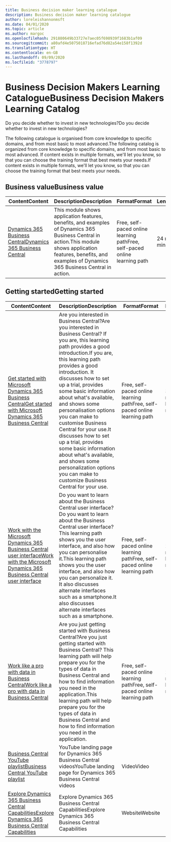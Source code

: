 ```yaml
---
title: Business decision maker learning catalogue
description: Business decision maker learning catalogue
author: loreleishannonmsft
ms.date: 04/01/2020
ms.topic: article
ms.author: margoc
ms.openlocfilehash: 291880649b33727e7aec05f698939f1683b1af09
ms.sourcegitcommit: a80afd4e5075018716efad76d82a54e158f1392d
ms.translationtype: HT
ms.contentlocale: en-GB
ms.lasthandoff: 09/09/2020
ms.locfileid: "3778797"
---
```

# <a name="business-decision-makers-learning-catalog"></a><span data-ttu-id="cd8ca-103">Business Decision Makers Learning Catalogue</span><span class="sxs-lookup"><span data-stu-id="cd8ca-103">Business Decision Makers Learning Catalog</span></span>

<span data-ttu-id="cd8ca-104">Do you decide whether to invest in new technologies?</span><span class="sxs-lookup"><span data-stu-id="cd8ca-104">Do you decide whether to invest in new technologies?</span></span>

<span data-ttu-id="cd8ca-105">The following catalogue is organised from core knowledge to specific domains, and from most basic to most advanced.</span><span class="sxs-lookup"><span data-stu-id="cd8ca-105">The following catalog is organized from core knowledge to specific domains, and from most basic to most advanced.</span></span> <span data-ttu-id="cd8ca-106">If content exists in multiple formats, we'll let you know, so that you can choose the training format that best meets your needs.</span><span class="sxs-lookup"><span data-stu-id="cd8ca-106">If content exists in multiple formats, we'll let you know, so that you can choose the training format that best meets your needs.</span></span>  

## <a name="business-value"></a><span data-ttu-id="cd8ca-107">Business value<a name="busvalue"></a></span><span class="sxs-lookup"><span data-stu-id="cd8ca-107">Business value<a name="busvalue"></a></span></span>

| <span data-ttu-id="cd8ca-108">Content</span><span class="sxs-lookup"><span data-stu-id="cd8ca-108">Content</span></span>                                                                 | <span data-ttu-id="cd8ca-109">Description</span><span class="sxs-lookup"><span data-stu-id="cd8ca-109">Description</span></span>                                                                                                | <span data-ttu-id="cd8ca-110">Format</span><span class="sxs-lookup"><span data-stu-id="cd8ca-110">Format</span></span>                                | <span data-ttu-id="cd8ca-111">Length</span><span class="sxs-lookup"><span data-stu-id="cd8ca-111">Length</span></span>     |
|----------------------------------------------------------------------------------------------------------------|------------------------------------------------------------------------------------------------------------|---------------------------------------|------------|
| [<span data-ttu-id="cd8ca-112">Dynamics 365 Business Central</span><span class="sxs-lookup"><span data-stu-id="cd8ca-112">Dynamics 365 Business Central</span></span>](https://docs.microsoft.com/learn/modules/dynamics-365-business-central/) | <span data-ttu-id="cd8ca-113">This module shows application features, benefits, and examples of Dynamics 365 Business Central in action.</span><span class="sxs-lookup"><span data-stu-id="cd8ca-113">This module shows application features, benefits, and examples of Dynamics 365 Business Central in action.</span></span> | <span data-ttu-id="cd8ca-114">Free, self-paced online learning path</span><span class="sxs-lookup"><span data-stu-id="cd8ca-114">Free, self-paced online learning path</span></span> | <span data-ttu-id="cd8ca-115">24 minutes</span><span class="sxs-lookup"><span data-stu-id="cd8ca-115">24 minutes</span></span> |

## <a name="getting-started"></a><span data-ttu-id="cd8ca-116">Getting started<a name="get-started"></a></span><span class="sxs-lookup"><span data-stu-id="cd8ca-116">Getting started<a name="get-started"></a></span></span>

| <span data-ttu-id="cd8ca-117">Content</span><span class="sxs-lookup"><span data-stu-id="cd8ca-117">Content</span></span>                                                                                                                             | <span data-ttu-id="cd8ca-118">Description</span><span class="sxs-lookup"><span data-stu-id="cd8ca-118">Description</span></span>                                                                                                                                                                                                                                                                                      | <span data-ttu-id="cd8ca-119">Format</span><span class="sxs-lookup"><span data-stu-id="cd8ca-119">Format</span></span>                                | <span data-ttu-id="cd8ca-120">Length</span><span class="sxs-lookup"><span data-stu-id="cd8ca-120">Length</span></span>             |
|------------------------------------------------------------------------------------------------------------------------------------------------------------------------------|--------------------------------------------------------------------------------------------------------------------------------------------------------------------------------------------------------------------------------------------------------------------------------------------------|---------------------------------------|--------------------|
| [<span data-ttu-id="cd8ca-121">Get started with Microsoft Dynamics 365 Business Central</span><span class="sxs-lookup"><span data-stu-id="cd8ca-121">Get started with Microsoft Dynamics 365 Business Central</span></span>](https://docs.microsoft.com/learn/paths/get-started-dynamics-365-business-central/)                          | <span data-ttu-id="cd8ca-122">Are you interested in Business Central?</span><span class="sxs-lookup"><span data-stu-id="cd8ca-122">Are you interested in Business Central?</span></span> <span data-ttu-id="cd8ca-123">If you are, this learning path provides a good introduction.</span><span class="sxs-lookup"><span data-stu-id="cd8ca-123">If you are, this learning path provides a good introduction.</span></span> <span data-ttu-id="cd8ca-124">It discusses how to set up a trial, provides some basic information about what's available, and shows some personalisation options you can make to customise Business Central for your use.</span><span class="sxs-lookup"><span data-stu-id="cd8ca-124">It discusses how to set up a trial, provides some basic information about what's available, and shows some personalization options you can make to customize Business Central for your use.</span></span> | <span data-ttu-id="cd8ca-125">Free, self-paced online learning path</span><span class="sxs-lookup"><span data-stu-id="cd8ca-125">Free, self-paced online learning path</span></span> | <span data-ttu-id="cd8ca-126">3 hours 4 minutes</span><span class="sxs-lookup"><span data-stu-id="cd8ca-126">3 hours 4 minutes</span></span>  |
| [<span data-ttu-id="cd8ca-127">Work with the Microsoft Dynamics 365 Business Central user interface</span><span class="sxs-lookup"><span data-stu-id="cd8ca-127">Work with the Microsoft Dynamics 365 Business Central user interface</span></span>](https://docs.microsoft.com/learn/paths/work-with-user-interface-dynamics-365-business-central/) | <span data-ttu-id="cd8ca-128">Do you want to learn about the Business Central user interface?</span><span class="sxs-lookup"><span data-stu-id="cd8ca-128">Do you want to learn about the Business Central user interface?</span></span> <span data-ttu-id="cd8ca-129">This learning path shows you the user interface, and also how you can personalise it.</span><span class="sxs-lookup"><span data-stu-id="cd8ca-129">This learning path shows you the user interface, and also how you can personalize it.</span></span> <span data-ttu-id="cd8ca-130">It also discusses alternate interfaces such as a smartphone.</span><span class="sxs-lookup"><span data-stu-id="cd8ca-130">It also discusses alternate interfaces such as a smartphone.</span></span>                                                                               | <span data-ttu-id="cd8ca-131">Free, self-paced online learning path</span><span class="sxs-lookup"><span data-stu-id="cd8ca-131">Free, self-paced online learning path</span></span> | <span data-ttu-id="cd8ca-132">2 hours 27 minutes</span><span class="sxs-lookup"><span data-stu-id="cd8ca-132">2 hours 27 minutes</span></span> |
| [<span data-ttu-id="cd8ca-133">Work like a pro with data in Business Central</span><span class="sxs-lookup"><span data-stu-id="cd8ca-133">Work like a pro with data in Business Central</span></span>](https://docs.microsoft.com/learn/paths/work-pro-data-dynamics-365-business-central)                                    | <span data-ttu-id="cd8ca-134">Are you just getting started with Business Central?</span><span class="sxs-lookup"><span data-stu-id="cd8ca-134">Are you just getting started with Business Central?</span></span> <span data-ttu-id="cd8ca-135">This learning path will help prepare you for the types of data in Business Central and how to find information you need in the application.</span><span class="sxs-lookup"><span data-stu-id="cd8ca-135">This learning path will help prepare you for the types of data in Business Central and how to find information you need in the application.</span></span>                                                                                                  | <span data-ttu-id="cd8ca-136">Free, self-paced online learning path</span><span class="sxs-lookup"><span data-stu-id="cd8ca-136">Free, self-paced online learning path</span></span> | <span data-ttu-id="cd8ca-137">2 hours 27 minutes</span><span class="sxs-lookup"><span data-stu-id="cd8ca-137">2 hours 27 minutes</span></span> |
| [<span data-ttu-id="cd8ca-138">Business Central YouTube playlist</span><span class="sxs-lookup"><span data-stu-id="cd8ca-138">Business Central YouTube playlist</span></span>](https://www.youtube.com/playlist?list=PLcakwueIHoT-wVFPKUtmxlqcG1kJ0oqq4)                                                                | <span data-ttu-id="cd8ca-139">YouTube landing page for Dynamics 365 Business Central videos</span><span class="sxs-lookup"><span data-stu-id="cd8ca-139">YouTube landing page for Dynamics 365 Business Central videos</span></span>                                                                                                                                                                                                                                    | <span data-ttu-id="cd8ca-140">Video</span><span class="sxs-lookup"><span data-stu-id="cd8ca-140">Video</span></span>                                 |                    |
| [<span data-ttu-id="cd8ca-141">Explore Dynamics 365 Business Central Capabilities</span><span class="sxs-lookup"><span data-stu-id="cd8ca-141">Explore Dynamics 365 Business Central Capabilities</span></span>](https://dynamics.microsoft.com/business-central/capabilities/)                                                    | <span data-ttu-id="cd8ca-142">Explore Dynamics 365 Business Central Capabilities</span><span class="sxs-lookup"><span data-stu-id="cd8ca-142">Explore Dynamics 365 Business Central Capabilities</span></span>                                                                                                                                                                                                                                               | <span data-ttu-id="cd8ca-143">Website</span><span class="sxs-lookup"><span data-stu-id="cd8ca-143">Website</span></span>                               |                    |
